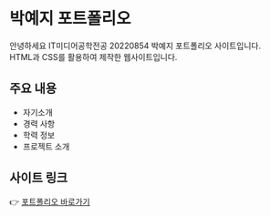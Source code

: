 # 박예지 포트폴리오

안녕하세요 IT미디어공학전공 20220854 박예지 포트폴리오 사이트입니다.  
HTML과 CSS를 활용하여 제작한 웹사이트입니다.

## 주요 내용
- 자기소개
- 경력 사항
- 학력 정보
- 프로젝트 소개

## 사이트 링크
👉 [포트폴리오 바로가기](https://yeji119.github.io/profile/)